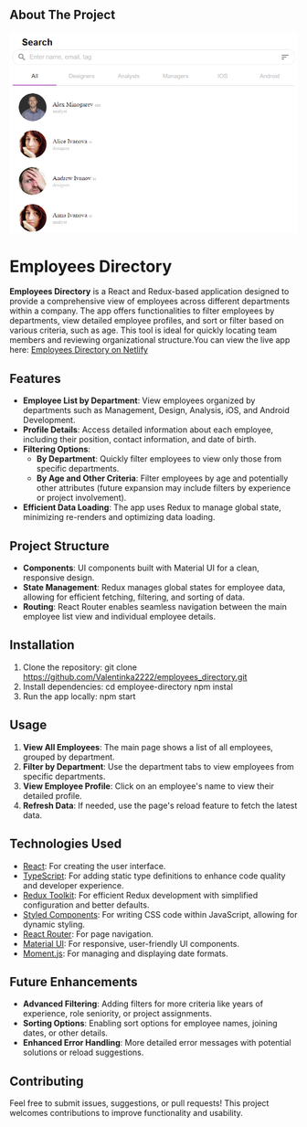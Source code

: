## About The Project

![Employee Directory Logo](src/assets/overview.png)

# Employees Directory

**Employees Directory** is a React and Redux-based application designed to provide a comprehensive view of employees across different departments within a company. The app offers functionalities to filter employees by departments, view detailed employee profiles, and sort or filter based on various criteria, such as age. This tool is ideal for quickly locating team members and reviewing organizational structure.You can view the live app here: <a href="https://employees-dir.netlify.app/?tab=All" target="_blank">Employees Directory on Netlify</a>

## Features

- **Employee List by Department**: View employees organized by departments such as Management, Design, Analysis, iOS, and Android Development.
- **Profile Details**: Access detailed information about each employee, including their position, contact information, and date of birth.
- **Filtering Options**:
  - **By Department**: Quickly filter employees to view only those from specific departments.
  - **By Age and Other Criteria**: Filter employees by age and potentially other attributes (future expansion may include filters by experience or project involvement).
- **Efficient Data Loading**: The app uses Redux to manage global state, minimizing re-renders and optimizing data loading.

## Project Structure

- **Components**: UI components built with Material UI for a clean, responsive design.
- **State Management**: Redux manages global states for employee data, allowing for efficient fetching, filtering, and sorting of data.
- **Routing**: React Router enables seamless navigation between the main employee list view and individual employee details.

## Installation

1. Clone the repository: git clone https://github.com/Valentinka2222/employees_directory.git
2. Install dependencies: cd employee-directory npm instal
3. Run the app locally: npm start

## Usage

1. **View All Employees**: The main page shows a list of all employees, grouped by department.
2. **Filter by Department**: Use the department tabs to view employees from specific departments.
3. **View Employee Profile**: Click on an employee's name to view their detailed profile.
4. **Refresh Data**: If needed, use the page's reload feature to fetch the latest data.

## Technologies Used

- [React](https://reactjs.org/): For creating the user interface.
- [TypeScript](https://www.typescriptlang.org/): For adding static type definitions to enhance code quality and developer experience.
- [Redux Toolkit](https://redux-toolkit.js.org/): For efficient Redux development with simplified configuration and better defaults.
- [Styled Components](https://styled-components.com/): For writing CSS code within JavaScript, allowing for dynamic styling.
- [React Router](https://reactrouter.com/): For page navigation.
- [Material UI](https://mui.com/): For responsive, user-friendly UI components.
- [Moment.js](https://momentjs.com/): For managing and displaying date formats.

## Future Enhancements

- **Advanced Filtering**: Adding filters for more criteria like years of experience, role seniority, or project assignments.
- **Sorting Options**: Enabling sort options for employee names, joining dates, or other details.
- **Enhanced Error Handling**: More detailed error messages with potential solutions or reload suggestions.

## Contributing

Feel free to submit issues, suggestions, or pull requests! This project welcomes contributions to improve functionality and usability.
